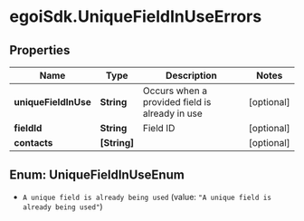 # egoiSdk.UniqueFieldInUseErrors

## Properties
Name | Type | Description | Notes
------------ | ------------- | ------------- | -------------
**uniqueFieldInUse** | **String** | Occurs when a provided field is already in use | [optional] 
**fieldId** | **String** | Field ID | [optional] 
**contacts** | **[String]** |  | [optional] 


<a name="UniqueFieldInUseEnum"></a>
## Enum: UniqueFieldInUseEnum


* `A unique field is already being used` (value: `"A unique field is already being used"`)




